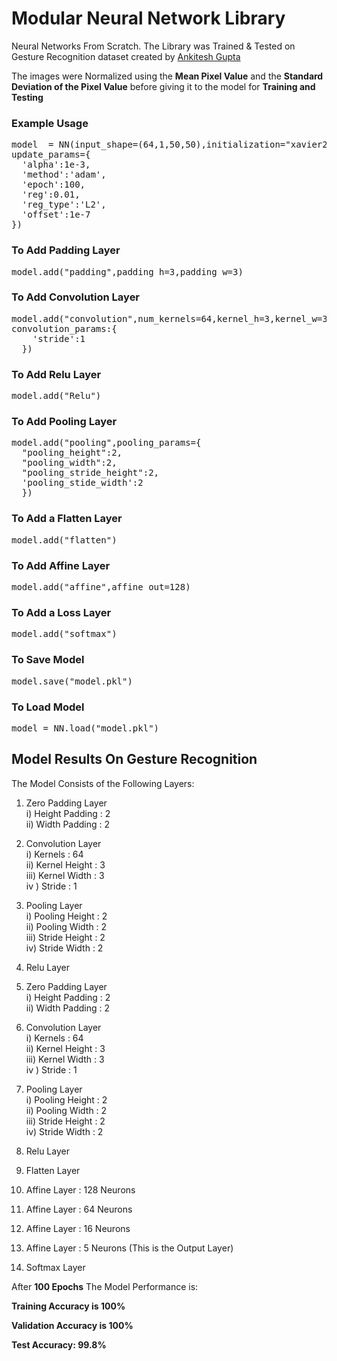 # Modular Neural Network Library
Neural Networks From Scratch. The Library was Trained & Tested on Gesture Recognition dataset created by <a href="https://github.com/ankitesh97">Ankitesh Gupta</a>

The images were Normalized using the <b>Mean Pixel Value</b> and the <b>Standard Deviation of the Pixel Value</b> before giving it to the model for <b>Training and Testing</b>

### Example Usage
<pre>
model  = NN(input_shape=(64,1,50,50),initialization="xavier2",
update_params={
  'alpha':1e-3,
  'method':'adam',
  'epoch':100,
  'reg':0.01,
  'reg_type':'L2',
  'offset':1e-7
})</pre>

### To Add Padding Layer
<pre>model.add("padding",padding_h=3,padding_w=3)</pre>

### To Add Convolution Layer
<pre>model.add("convolution",num_kernels=64,kernel_h=3,kernel_w=3,\
convolution_params:{
    'stride':1
  })
</pre>
### To Add Relu Layer
<pre>model.add("Relu")</pre>

### To Add Pooling Layer
<pre>model.add("pooling",pooling_params={
  "pooling_height":2,
  "pooling_width":2,
  "pooling_stride_height":2,
  'pooling_stide_width':2
  })
</pre>
### To Add a Flatten Layer
<pre>model.add("flatten")</pre>

### To Add Affine Layer
<pre>model.add("affine",affine_out=128)</pre>

### To Add a Loss Layer
<pre>model.add("softmax")</pre>

### To Save Model
<pre>model.save("model.pkl")</pre>

### To Load Model
<pre>model = NN.load("model.pkl")</pre>

## Model Results On Gesture Recognition

The Model Consists of the Following Layers:

1) Zero Padding Layer \
  i) Height Padding : 2 \
 ii) Width Padding : 2

2) Convolution Layer \
  i) Kernels : 64 \
 ii) Kernel Height : 3 \
iii) Kernel Width  : 3 \
iv ) Stride        : 1

3) Pooling Layer \
  i) Pooling Height : 2 \
 ii) Pooling Width : 2 \
iii) Stride Height : 2 \
 iv) Stride Width  : 2

4) Relu Layer

5) Zero Padding Layer \
  i) Height Padding : 2 \
 ii) Width Padding : 2

6) Convolution Layer \
  i) Kernels : 64 \
 ii) Kernel Height : 3 \
iii) Kernel Width  : 3 \
iv ) Stride        : 1

7) Pooling Layer \
  i) Pooling Height : 2 \
 ii) Pooling Width : 2 \
iii) Stride Height : 2 \
 iv) Stride Width  : 2
8) Relu Layer

9) Flatten Layer

10) Affine Layer : 128 Neurons

11) Affine Layer : 64 Neurons

12) Affine Layer : 16 Neurons

13) Affine Layer : 5 Neurons (This is the Output Layer)

14) Softmax Layer

After <b>100 Epochs</b> The Model Performance is:

<b>Training Accuracy is 100%</b>

<b>Validation Accuracy is 100%</b>

<b>Test Accuracy:  99.8%</b>
